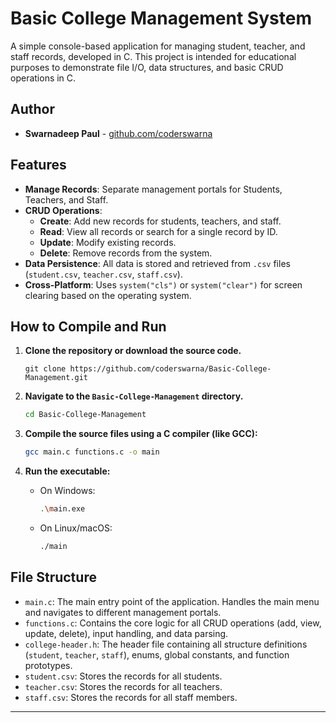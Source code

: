 # Basic College Management System

A simple console-based application for managing student, teacher, and staff records, developed in C. This project is intended for educational purposes to demonstrate file I/O, data structures, and basic CRUD operations in C.

## Author

- **Swarnadeep Paul** - [github.com/coderswarna](https://github.com/coderswarna)

## Features

- **Manage Records**: Separate management portals for Students, Teachers, and Staff.
- **CRUD Operations**:
  - **Create**: Add new records for students, teachers, and staff.
  - **Read**: View all records or search for a single record by ID.
  - **Update**: Modify existing records.
  - **Delete**: Remove records from the system.
- **Data Persistence**: All data is stored and retrieved from `.csv` files (`student.csv`, `teacher.csv`, `staff.csv`).
- **Cross-Platform**: Uses `system("cls")` or `system("clear")` for screen clearing based on the operating system.

## How to Compile and Run

1. **Clone the repository or download the source code.**

    ```ssh
    git clone https://github.com/coderswarna/Basic-College-Management.git
    ```

2. **Navigate to the `Basic-College-Management` directory.**

    ```sh
    cd Basic-College-Management
    ```

3. **Compile the source files using a C compiler (like GCC):**

    ```sh
    gcc main.c functions.c -o main
    ```

4. **Run the executable:**
    - On Windows:

      ```sh
      .\main.exe
      ```

    - On Linux/macOS:

      ```sh
      ./main
      ```

## File Structure

- `main.c`: The main entry point of the application. Handles the main menu and navigates to different management portals.
- `functions.c`: Contains the core logic for all CRUD operations (add, view, update, delete), input handling, and data parsing.
- `college-header.h`: The header file containing all structure definitions (`student`, `teacher`, `staff`), enums, global constants, and function prototypes.
- `student.csv`: Stores the records for all students.
- `teacher.csv`: Stores the records for all teachers.
- `staff.csv`: Stores the records for all staff members.

---
